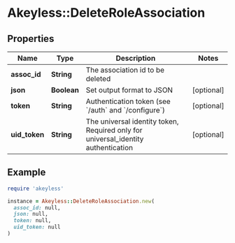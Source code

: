 # Akeyless::DeleteRoleAssociation

## Properties

| Name | Type | Description | Notes |
| ---- | ---- | ----------- | ----- |
| **assoc_id** | **String** | The association id to be deleted |  |
| **json** | **Boolean** | Set output format to JSON | [optional] |
| **token** | **String** | Authentication token (see &#x60;/auth&#x60; and &#x60;/configure&#x60;) | [optional] |
| **uid_token** | **String** | The universal identity token, Required only for universal_identity authentication | [optional] |

## Example

```ruby
require 'akeyless'

instance = Akeyless::DeleteRoleAssociation.new(
  assoc_id: null,
  json: null,
  token: null,
  uid_token: null
)
```

